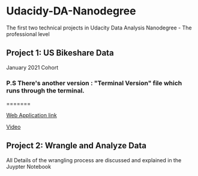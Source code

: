 # Udacidy-DA-Nanodegree
The first two technical projects in Udacity Data Analysis Nanodegree - The professional level

## Project 1: US Bikeshare Data

January 2021 Cohort

### P.S There's another version : "Terminal Version" file which runs through the terminal.
=======

[Web Application link](http://usbikesharedata.pythonanywhere.com/)

[Video](https://www.youtube.com/watch?v=FxI24sJoJsU)

## Project 2: Wrangle and Analyze Data

All Details of the wrangling process are discussed and explained in the Juypter Notebook
